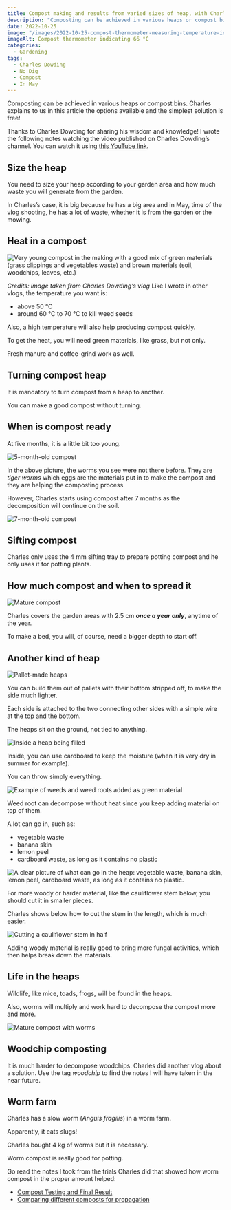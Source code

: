 ```yaml
---
title: Compost making and results from varied sizes of heap, with Charles Dowding
description: "Composting can be achieved in various heaps or compost bins. Charles explains to us in this article the options available and the simplest solution is free!"
date: 2022-10-25
image: "/images/2022-10-25-compost-thermometer-measuring-temperature-in-a-heap.jpg"
imageAlt: Compost thermometer indicating 66 °C
categories:
  - Gardening
tags:
  - Charles Dowding
  - No Dig
  - Compost
  - In May
---
```


Composting can be achieved in various heaps or compost bins. Charles explains to us in this article the options available and the simplest solution is free!

<!-- more -->

Thanks to Charles Dowding for sharing his wisdom and knowledge! I wrote the following notes watching the video published on Charles Dowding’s channel. You can watch it using [this YouTube link](https://www.youtube.com/watch?v=VhHshAf2lpM).

## Size the heap

You need to size your heap according to your garden area and how much waste you will generate from the garden.

In Charles’s case, it is big because he has a big area and in May, time of the vlog shooting, he has a lot of waste, whether it is from the garden or the mowing.

## Heat in a compost

![Very young compost in the making with a good mix of green materials (grass clippings and vegetables waste) and brown materials (soil, woodchips, leaves, etc.)](images/very-young-compost.jpg)

_Credits: image taken from Charles Dowding’s vlog_ Like I wrote in other vlogs, the temperature you want is:

- above 50 °C
- around 60 °C to 70 °C to kill weed seeds

Also, a high temperature will also help producing compost quickly.

To get the heat, you will need green materials, like grass, but not only.

Fresh manure and coffee-grind work as well.

## Turning compost heap

It is mandatory to turn compost from a heap to another.

You can make a good compost without turning.

## When is compost ready

At five months, it is a little bit too young.

![5-month-old compost](images/5-months-old-compost.jpg "Credits: image taken from Charles Dowding’s vlog")

In the above picture, the worms you see were not there before. They are _tiger worms_ which eggs are the materials put in to make the compost and they are helping the composting process.

However, Charles starts using compost after 7 months as the decomposition will continue on the soil.

![7-month-old compost](images/7-months-old-compost.jpg "Credits: image taken from Charles Dowding’s vlog")

## Sifting compost

Charles only uses the 4 mm sifting tray to prepare potting compost and he only uses it for potting plants.

## How much compost and when to spread it

![Mature compost](images/mature-compost.jpg "Credits: image taken from Charles Dowding’s vlog")

Charles covers the garden areas with 2.5 cm **_once a year only_**, anytime of the year.

To make a bed, you will, of course, need a bigger depth to start off.

## Another kind of heap

![Pallet-made heaps](images/pallet-heaps.jpg "Credits: image taken from Charles Dowding’s vlog")

You can build them out of pallets with their bottom stripped off, to make the side much lighter.

Each side is attached to the two connecting other sides with a simple wire at the top and the bottom.

The heaps sit on the ground, not tied to anything.

![Inside a heap being filled](images/inside-a-heap-being-filled.jpg "Credits: image taken from Charles Dowding’s vlog")

Inside, you can use cardboard to keep the moisture (when it is very dry in summer for example).

You can throw simply everything.

![Example of weeds and weed roots added as green material](images/example-of-weed-roots.jpg "Credits: image taken from Charles Dowding’s vlog")

Weed root can decompose without heat since you keep adding material on top of them.

A lot can go in, such as:

- vegetable waste
- banana skin
- lemon peel
- cardboard waste, as long as it contains no plastic

![A clear picture of what can go in the heap: vegetable waste, banana skin, lemon peel, cardboard waste, as long as it contains no plastic.](images/a-lot-can-go-in.jpg "Credits: image taken from Charles Dowding’s vlog")

For more woody or harder material, like the cauliflower stem below, you should cut it in smaller pieces.

Charles shows below how to cut the stem in the length, which is much easier.

![Cutting a cauliflower stem in half](images/cutting-a-cauliflower-stem.jpg "Credits: image taken from Charles Dowding’s vlog")

Adding woody material is really good to bring more fungal activities, which then helps break down the materials.

## Life in the heaps

Wildlife, like mice, toads, frogs, will be found in the heaps.

Also, worms will multiply and work hard to decompose the compost more and more.

![Mature compost with worms](images/mature-compost-from-pallet-heap.jpg "Credits: image taken from Charles Dowding’s vlog")

## Woodchip composting

It is much harder to decompose woodchips. Charles did another vlog about a solution. Use the tag _woodchip_ to find the notes I will have taken in the near future.

## Worm farm

Charles has a slow worm (_Anguis fragilis_) in a worm farm.

Apparently, it eats slugs!

Charles bought 4 kg of worms but it is necessary.

Worm compost is really good for potting.

Go read the notes I took from the trials Charles did that showed how worm compost in the proper amount helped:

- [Compost Testing and Final Result](../compost-testing-and-final-result-charles-dowding/index.md)
- [Comparing different composts for propagation](../comparing-different-composts-for-propagation-charles-dowding/index.md)

